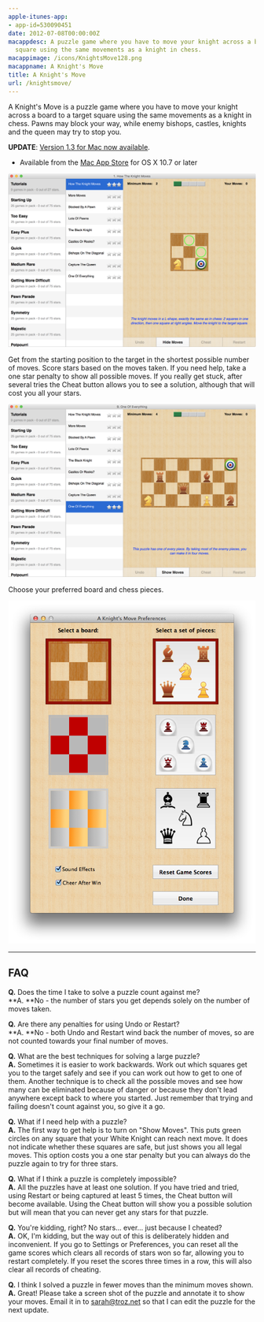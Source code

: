 ```yaml
---
apple-itunes-app:
- app-id=530090451
date: 2012-07-08T00:00:00Z
macappdesc: A puzzle game where you have to move your knight across a board to a target
  square using the same movements as a knight in chess.
macappimage: /icons/KnightsMove128.png
macappname: A Knight's Move
title: A Knight's Move
url: /knightsmove/
---
```


A Knight's Move is a puzzle game where you have to move your knight across a
board to a target square using the same movements as a knight in chess. Pawns
may block your way, while enemy bishops, castles, knights and the queen may try
to stop you.

**UPDATE**: [Version 1.3 for Mac now available][1].

* Available from the [Mac App Store][1] for OS X 10.7 or later

[1]: http://itunes.apple.com/app/a-knights-move/id533321133

![A Knight's Move for Mac][3]

[3]: /images/KnightsMoveMac1.png

Get from the starting position to the target in the shortest possible number of
moves. Score stars based on the moves taken. If you need help, take a one star
penalty to show all possible moves. If you really get stuck, after several tries
the Cheat button allows you to see a solution, although that will cost you all
your stars.

![A Knight's Move for Mac][5]

[5]: /images/KnightsMoveMac2.png

Choose your preferred board and chess pieces.

![A Knight's Move Preferences][8]

[8]: /images/KM-Prefs.png

---

## FAQ

**Q.** Does the time I take to solve a puzzle count against me?\
**A. **No - the number of stars you get depends solely on the number of moves taken.

**Q.** Are there any penalties for using Undo or Restart?\
**A. **No - both Undo and Restart wind back the number of moves, so are not counted
towards your final number of moves.

**Q.** What are the best techniques for solving a large puzzle?\
**A.** Sometimes it is easier to work backwards. Work out which squares get you to
the target safely and see if you can work out how to get to one of them. Another
technique is to check all the possible moves and see how many can be eliminated because
of danger or because they don't lead anywhere except back to where you started. Just
remember that trying and failing doesn't count against you, so give it a go.

**Q.** What if I need help with a puzzle?\
**A.** The first way to get help is to turn on "Show Moves". This puts green circles
on any square that your White Knight can reach next move. It does not indicate whether
these squares are safe, but just shows you all legal moves. This option costs you
a one star penalty but you can always do the puzzle again to try for three stars.

**Q.** What if I think a puzzle is completely impossible?\
**A.** All the puzzles have at least one solution. If you have tried and tried, using
Restart or being captured at least 5 times, the Cheat button will become available.
Using the Cheat button will show you a possible solution but will mean that you can
never get any stars for that puzzle.

**Q.** You're kidding, right? No stars… ever… just because I cheated?\
**A.** OK, I'm kidding, but the way out of this is deliberately hidden and inconvenient.
If you go to Settings or Preferences, you can reset all the game scores which clears
all records of stars won so far, allowing you to restart completely. If you reset
the scores three times in a row, this will also clear all records of cheating.

**Q.** I think I solved a puzzle in fewer moves than the minimum moves shown.\
**A.** Great! Please take a screen shot of the puzzle and annotate it to show your
moves. Email it in to sarah@troz.net so that I can edit the puzzle for the next update.

[15]: /a-knights-move-1-3/ "A Knight’s Move 1.3"
